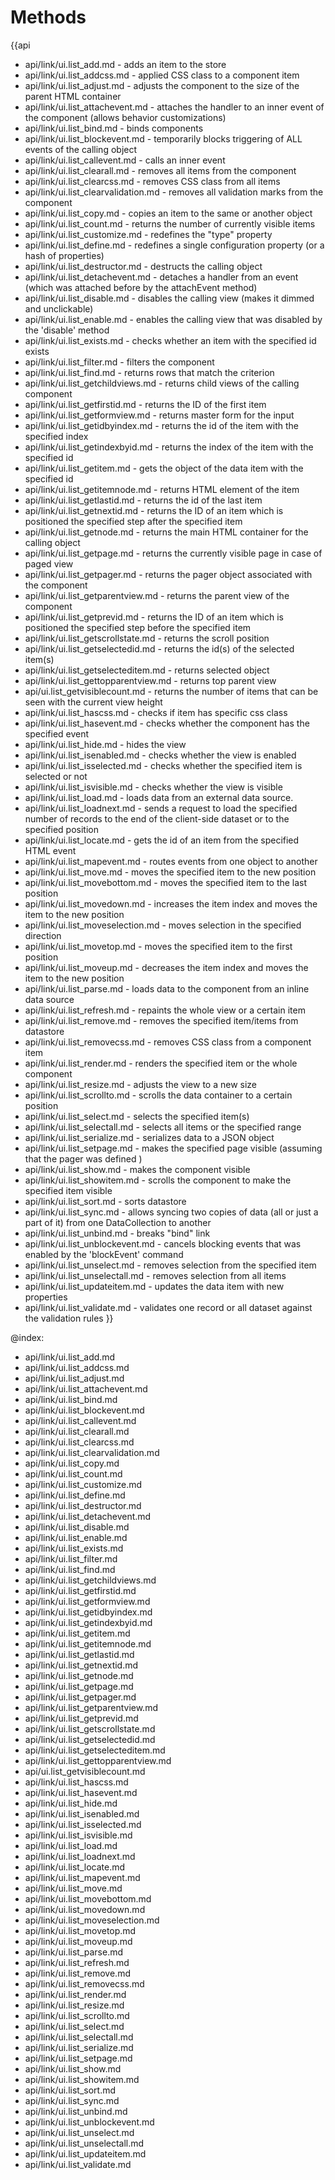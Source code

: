 Methods
=======

{{api
- api/link/ui.list_add.md - adds an item to the store
- api/link/ui.list_addcss.md - applied CSS class to a component item
- api/link/ui.list_adjust.md - adjusts the component to the size of the parent HTML container
- api/link/ui.list_attachevent.md - attaches the handler to an inner event of the component (allows behavior customizations)
- api/link/ui.list_bind.md - binds components
- api/link/ui.list_blockevent.md - temporarily blocks triggering of ALL events of the calling object
- api/link/ui.list_callevent.md - calls an inner event
- api/link/ui.list_clearall.md - removes all items from the component
- api/link/ui.list_clearcss.md - removes CSS class from all items
- api/link/ui.list_clearvalidation.md - removes all validation marks from the component
- api/link/ui.list_copy.md - copies an item to the same or another object
- api/link/ui.list_count.md - returns the number of currently visible items
- api/link/ui.list_customize.md - redefines the "type" property
- api/link/ui.list_define.md - redefines a single configuration property (or a hash of properties)
- api/link/ui.list_destructor.md - destructs the calling object
- api/link/ui.list_detachevent.md - detaches a handler from an event (which was attached before by the attachEvent method)
- api/link/ui.list_disable.md - disables the calling view (makes it dimmed and unclickable)
- api/link/ui.list_enable.md - enables the calling view that was disabled by the 'disable' method
- api/link/ui.list_exists.md - checks whether an item with the specified id exists
- api/link/ui.list_filter.md - filters the component
- api/link/ui.list_find.md - returns rows that match the criterion
- api/link/ui.list_getchildviews.md - returns child views of the calling component
- api/link/ui.list_getfirstid.md - returns the ID of the first item
- api/link/ui.list_getformview.md - returns master form for the input
- api/link/ui.list_getidbyindex.md - returns the id of the item with the specified index
- api/link/ui.list_getindexbyid.md - returns the index of the item with the specified id
- api/link/ui.list_getitem.md - gets the object of the data item with the specified id
- api/link/ui.list_getitemnode.md - returns HTML element of the item
- api/link/ui.list_getlastid.md - returns the id of the last item
- api/link/ui.list_getnextid.md - returns the ID of an item which is positioned the specified step after the specified item
- api/link/ui.list_getnode.md - returns the main HTML container for the calling object
- api/link/ui.list_getpage.md - returns the currently visible page in case of paged view
- api/link/ui.list_getpager.md - returns the pager object associated with the component
- api/link/ui.list_getparentview.md - returns the parent view of the component
- api/link/ui.list_getprevid.md - returns the ID of an item which is positioned the specified step before the specified item
- api/link/ui.list_getscrollstate.md - returns the scroll position
- api/link/ui.list_getselectedid.md - returns the id(s) of the selected item(s)
- api/link/ui.list_getselecteditem.md - returns selected object
- api/link/ui.list_gettopparentview.md - returns top parent view
- api/ui.list_getvisiblecount.md - returns the number of items that can be seen with the current view height
- api/link/ui.list_hascss.md - checks if item has specific css class
- api/link/ui.list_hasevent.md - checks whether the component has the specified event
- api/link/ui.list_hide.md - hides the view
- api/link/ui.list_isenabled.md - checks whether the view is enabled
- api/link/ui.list_isselected.md - checks whether the specified item is selected or not
- api/link/ui.list_isvisible.md - checks whether the view is visible
- api/link/ui.list_load.md - loads data from an external data source.
- api/link/ui.list_loadnext.md - sends a request to load the specified number of records to the end of the client-side dataset or to the specified position
- api/link/ui.list_locate.md - gets the id of an item from the specified HTML event
- api/link/ui.list_mapevent.md - routes events from one object to another
- api/link/ui.list_move.md - moves the specified item to the new position
- api/link/ui.list_movebottom.md - moves the specified item to the last position
- api/link/ui.list_movedown.md - increases the item index and moves the item to the new position
- api/link/ui.list_moveselection.md - moves selection in the specified direction
- api/link/ui.list_movetop.md - moves the specified item to the first position
- api/link/ui.list_moveup.md - decreases the item index and moves the item to the new position
- api/link/ui.list_parse.md - loads data to the component from an inline data source
- api/link/ui.list_refresh.md - repaints the whole view or a certain item
- api/link/ui.list_remove.md - removes the specified item/items from datastore
- api/link/ui.list_removecss.md - removes CSS class from a component item
- api/link/ui.list_render.md - renders the specified item or the whole component
- api/link/ui.list_resize.md - adjusts the view to a new size
- api/link/ui.list_scrollto.md - scrolls the data container to a certain position
- api/link/ui.list_select.md - selects the specified item(s)
- api/link/ui.list_selectall.md - selects all items or the specified range
- api/link/ui.list_serialize.md - serializes data to a JSON object
- api/link/ui.list_setpage.md - makes the specified page visible (assuming that the pager was defined )
- api/link/ui.list_show.md - makes the component visible
- api/link/ui.list_showitem.md - scrolls the component to make the specified item visible
- api/link/ui.list_sort.md - sorts datastore
- api/link/ui.list_sync.md - allows syncing two copies of data (all or just a part of it) from one DataCollection to another
- api/link/ui.list_unbind.md - breaks "bind" link
- api/link/ui.list_unblockevent.md - cancels blocking events that was enabled by the 'blockEvent' command
- api/link/ui.list_unselect.md - removes selection from the specified item
- api/link/ui.list_unselectall.md - removes selection from all items
- api/link/ui.list_updateitem.md - updates the data item with new properties
- api/link/ui.list_validate.md - validates one record or all dataset against the validation rules
}}

@index:
- api/link/ui.list_add.md
- api/link/ui.list_addcss.md
- api/link/ui.list_adjust.md
- api/link/ui.list_attachevent.md
- api/link/ui.list_bind.md
- api/link/ui.list_blockevent.md
- api/link/ui.list_callevent.md
- api/link/ui.list_clearall.md
- api/link/ui.list_clearcss.md
- api/link/ui.list_clearvalidation.md
- api/link/ui.list_copy.md
- api/link/ui.list_count.md
- api/link/ui.list_customize.md
- api/link/ui.list_define.md
- api/link/ui.list_destructor.md
- api/link/ui.list_detachevent.md
- api/link/ui.list_disable.md
- api/link/ui.list_enable.md
- api/link/ui.list_exists.md
- api/link/ui.list_filter.md
- api/link/ui.list_find.md
- api/link/ui.list_getchildviews.md
- api/link/ui.list_getfirstid.md
- api/link/ui.list_getformview.md
- api/link/ui.list_getidbyindex.md
- api/link/ui.list_getindexbyid.md
- api/link/ui.list_getitem.md
- api/link/ui.list_getitemnode.md
- api/link/ui.list_getlastid.md
- api/link/ui.list_getnextid.md
- api/link/ui.list_getnode.md
- api/link/ui.list_getpage.md
- api/link/ui.list_getpager.md
- api/link/ui.list_getparentview.md
- api/link/ui.list_getprevid.md
- api/link/ui.list_getscrollstate.md
- api/link/ui.list_getselectedid.md
- api/link/ui.list_getselecteditem.md
- api/link/ui.list_gettopparentview.md
- api/ui.list_getvisiblecount.md
- api/link/ui.list_hascss.md
- api/link/ui.list_hasevent.md
- api/link/ui.list_hide.md
- api/link/ui.list_isenabled.md
- api/link/ui.list_isselected.md
- api/link/ui.list_isvisible.md
- api/link/ui.list_load.md
- api/link/ui.list_loadnext.md
- api/link/ui.list_locate.md
- api/link/ui.list_mapevent.md
- api/link/ui.list_move.md
- api/link/ui.list_movebottom.md
- api/link/ui.list_movedown.md
- api/link/ui.list_moveselection.md
- api/link/ui.list_movetop.md
- api/link/ui.list_moveup.md
- api/link/ui.list_parse.md
- api/link/ui.list_refresh.md
- api/link/ui.list_remove.md
- api/link/ui.list_removecss.md
- api/link/ui.list_render.md
- api/link/ui.list_resize.md
- api/link/ui.list_scrollto.md
- api/link/ui.list_select.md
- api/link/ui.list_selectall.md
- api/link/ui.list_serialize.md
- api/link/ui.list_setpage.md
- api/link/ui.list_show.md
- api/link/ui.list_showitem.md
- api/link/ui.list_sort.md
- api/link/ui.list_sync.md
- api/link/ui.list_unbind.md
- api/link/ui.list_unblockevent.md
- api/link/ui.list_unselect.md
- api/link/ui.list_unselectall.md
- api/link/ui.list_updateitem.md
- api/link/ui.list_validate.md


